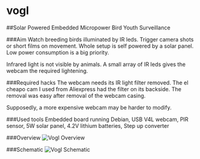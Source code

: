 # vogl
##Solar Powered Embedded Micropower Bird Youth Surveillance

###Aim 
Watch breeding birds illuminated by IR leds. Trigger camera shots or short films on movement. Whole setup is
self powered by a solar panel. Low power consumption is a big priority.

Infrared light is not visible by animals. A small array of IR leds gives the webcam the required lightening.

###Required hacks
The webcam needs its IR light filter removed. The el cheapo cam I used from Aliexpress had the filter on its backside. The
removal was easy after removal of the webcam casing.

Supposedly, a more expensive webcam may be harder to modify.

###Used tools
 Embedded board running Debian, USB V4L webcam, PIR sensor, 5W solar panel, 4.2V lithium batteries, Step up converter

###Overview
![Vogl Overview](https://github.com/barde/vogl/raw/master/overview.png)

###Schematic
![Vogl Schematic](https://github.com/barde/vogl/raw/master/schematic.png)
